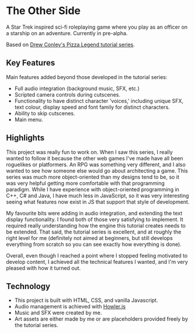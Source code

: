 # The Other Side
A Star Trek inspired sci-fi roleplaying game where you play as an officer on a starship on an adventure. Currently in pre-alpha.

Based on [Drew Conley's Pizza Legend tutorial series](https://youtube.com/playlist?list=PLcjhmZ8oLT0r9dSiIK6RB_PuBWlG1KSq_&si=NID_6wVY4zKwtkHw).

## Key Features
Main features added beyond those developed in the tutorial series:
- Full audio integration (background music, SFX, etc.)
- Scripted camera controls during cutscenes.
- Functionality to have distinct character 'voices,' including unique SFX, text colour, display speed and font family for distinct characters.
- Ability to skip cutscenes.
- Main menu.

## Highlights
This project was really fun to work on. When I saw this series, I really wanted to follow it because the other web games I've made have all been roguelikes or platformers. An RPG was something very different, and I also wanted to see how someone else would go about architecting a game. This series was much more object-oriented than my designs tend to be, so it was very helpful getting more comfortable with that programming paradigm. While I have experience with object-oriented programming in C++, C# and Java, I have much less in JavaScript, so it was very interesting seeing what features now exist in JS that support that style of development.

My favourite bits were adding in audio integration, and extending the text display functionality. I found both of those very satisfying to implement. It required really understanding how the engine this tutorial creates needs to be extended. That said, the tutorial series is excellent, and at roughly the right level for me (definitely not aimed at beginners, but still develops everything from scratch so you can see exactly how everything is done). 

Overall, even though I reached a point where I stopped feeling motivated to develop content, I achieved all the technical features I wanted, and I'm very pleased with how it turned out.

## Technology 
- This project is built with HTML, CSS, and vanilla Javascript.
- Audio management is achieved with [Howler.js](https://howlerjs.com/)
- Music and SFX were created by me.
- Art assets are either made by me or are placeholders provided freely by the tutorial series.
